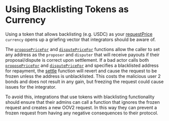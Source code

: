 # Using Blacklisting Tokens as Currency

Using a token that allows backlisting (e.g. USDC) as your [requestPrice](https://github.com/UMAprotocol/protocol/blob/dd9d1fa988d8520ad36db145db13591e9a104fa9/packages/core/contracts/optimistic-oracle-v2/implementation/OptimisticOracleV2.sol#L120) `currency` opens up a griefing vector that integrators should be aware of.&#x20;

The [`proposePriceFor`](https://github.com/UMAprotocol/protocol/blob/dd9d1fa988d8520ad36db145db13591e9a104fa9/packages/core/contracts/optimistic-oracle-v2/implementation/OptimisticOracleV2.sol#L304) and [`disputePriceFor`](https://github.com/UMAprotocol/protocol/blob/dd9d1fa988d8520ad36db145db13591e9a104fa9/packages/core/contracts/optimistic-oracle-v2/implementation/OptimisticOracleV2.sol#L382) functions allow the caller to set any address as the `proposer` and `disputer` that will receive payouts if their proposal/dispute is correct upon settlement. If a bad actor calls both [`proposePriceFor`](https://github.com/UMAprotocol/protocol/blob/dd9d1fa988d8520ad36db145db13591e9a104fa9/packages/core/contracts/optimistic-oracle-v2/implementation/OptimisticOracleV2.sol#L304) and [`disputePriceFor`](https://github.com/UMAprotocol/protocol/blob/dd9d1fa988d8520ad36db145db13591e9a104fa9/packages/core/contracts/optimistic-oracle-v2/implementation/OptimisticOracleV2.sol#L382) and specifies a blacklisted address for repayment, the [settle](https://github.com/UMAprotocol/protocol/blob/dd9d1fa988d8520ad36db145db13591e9a104fa9/packages/core/contracts/optimistic-oracle-v2/implementation/OptimisticOracleV2.sol#L498) function will revert and cause the request to be frozen unless the address is unblacklisted. This costs the malicious user 2 bonds and does not result in any gain, but freezing the request could cause issues for the integrator.&#x20;

To avoid this, integrations that use tokens with blacklisting functionality should ensure that their admins can call a function that ignores the frozen request and creates a new OOV2 request. In this way they can prevent a frozen request from having any negative consequences to their protocol.
